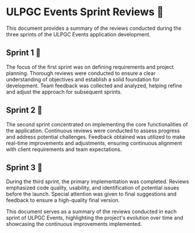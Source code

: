 # ULPGC Events Sprint Reviews 🔄

This document provides a summary of the reviews conducted during the three sprints of the ULPGC Events application development.

## Sprint 1 🚀

The focus of the first sprint was on defining requirements and project planning. Thorough reviews were conducted to ensure a clear understanding of objectives and establish a solid foundation for development. Team feedback was collected and analyzed, helping refine and adjust the approach for subsequent sprints.

## Sprint 2 🔄

The second sprint concentrated on implementing the core functionalities of the application. Continuous reviews were conducted to assess progress and address potential challenges. Feedback obtained was utilized to make real-time improvements and adjustments, ensuring continuous alignment with client requirements and team expectations.

## Sprint 3 🏁

During the third sprint, the primary implementation was completed. Reviews emphasized code quality, usability, and identification of potential issues before the launch. Special attention was given to final suggestions and feedback to ensure a high-quality final version.

This document serves as a summary of the reviews conducted in each sprint of ULPGC Events, highlighting the project's evolution over time and showcasing the continuous improvements implemented.
